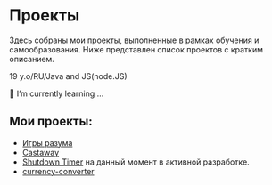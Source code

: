 # Проекты

Здесь собраны мои проекты, выполненные в рамках обучения и самообразования. Ниже представлен список проектов с кратким описанием.

19 y.o/RU/Java and JS(node.JS)
 
🌱 I’m currently learning ...
## Мои проекты:

- [Игры разума](https://github.com/deilpreint/frontend-project-44)
- [Castaway](https://github.com/deilpreint/castaway-project)
- [Shutdown Timer](https://github.com/deilpreint/Shutdown-Timer) на данный момент в активной разработке.
- [currency-converter](https://github.com/deilpreint/currency-converter)
